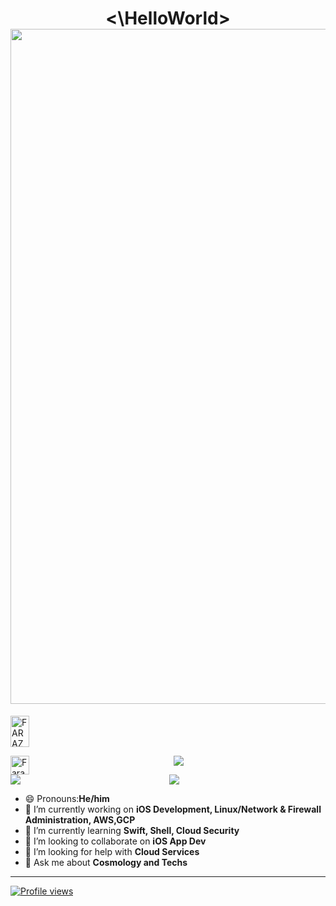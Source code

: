 <h1 align="center"><\HelloWorld><img src="https://hcti.io/v1/image/e9d81d8c-2ac6-4cd9-86dc-dd046f9f5cf1" width="1080px">
</h1>
  
 <a href="https://dev.to/farazul">
  <img src="https://d2fltix0v2e0sb.cloudfront.net/dev-badge.svg" alt="FARAZUL HODA's DEV Profile" height="50" width="30">
  
  <a href="http://linkedin.com/in/farazul-hoda-5b0510122/" target="_blank" rel="nofollow"><img align="left" alt="Faraz's Linkdein" width="30" src="https://cdn.jsdelivr.net/npm/simple-icons@v3/icons/linkedin.svg" />
 </a>
 
 <p align='center'>
    <img src="https://gidigi.com/cdn/love.gif">
<p align='center'>
 
<img src='https://github-readme-stats.vercel.app/api?username=farazul&show_icons=true&theme=tokyonight&count_private=true&line_height=40'  align="left" />
<img src='https://github-readme-stats.vercel.app/api/top-langs/?username=farazul&theme=tokyonight&hide_langs_below=4' />

- 😄 Pronouns:<b>He/him</b>
- 🔭 I’m currently working on <b>iOS Development, Linux/Network & Firewall Administration, AWS,GCP </b>
- 🌱 I’m currently learning <b>Swift, Shell, Cloud Security</b>
- 👯 I’m looking to collaborate on <b>iOS App Dev</b>
- 🤔 I’m looking for help with <b>Cloud Services</b>
- 💬 Ask me about <b>Cosmology and Techs</b>
</p>

****
[![Profile views](http://hits.dwyl.com/farazul/farazul.svg)](http://hits.dwyl.com/farazul/farazul)
